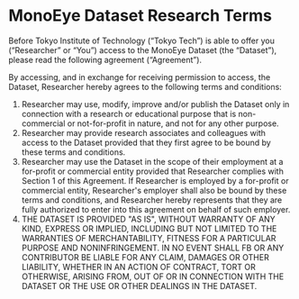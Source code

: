 # MonoEye Dataset Research Terms

Before Tokyo Institute of Technology (“Tokyo Tech”) is able to offer you (“Researcher” or “You”) access to the MonoEye Dataset (the “Dataset”), please read the following agreement (“Agreement”).

By accessing, and in exchange for receiving permission to access, the Dataset,
Researcher hereby agrees to the following terms and conditions:
1.  Researcher may use, modify, improve and/or publish the Dataset only in
connection with a research or educational purpose that is non-commercial or
not-for-profit in nature, and not for any other purpose.
2.  Researcher may provide research associates and colleagues with access to the
Dataset provided that they first agree to be bound by these terms and
conditions.
3.  Researcher may use the Dataset in the scope of their employment at a
for-profit or commercial entity provided that Researcher complies with Section 1
of this Agreement. If Researcher is employed by a for-profit or commercial
entity, Researcher's employer shall also be bound by these terms and conditions,
and Researcher hereby represents that they are fully authorized to enter into
this agreement on behalf of such employer.
4.  THE DATASET IS PROVIDED "AS IS", WITHOUT WARRANTY OF ANY KIND, EXPRESS OR
IMPLIED, INCLUDING BUT NOT LIMITED TO THE WARRANTIES OF MERCHANTABILITY, FITNESS
FOR A PARTICULAR PURPOSE AND NONINFRINGEMENT. IN NO EVENT SHALL FB OR ANY
CONTRIBUTOR BE LIABLE FOR ANY CLAIM, DAMAGES OR OTHER LIABILITY, WHETHER IN AN
ACTION OF CONTRACT, TORT OR OTHERWISE, ARISING FROM, OUT OF OR IN CONNECTION
WITH THE DATASET OR THE USE OR OTHER DEALINGS IN THE DATASET.